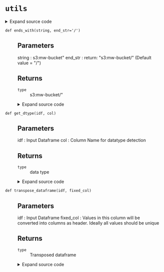 # <code>utils</code>
<details class="source">
<summary>
<span>Expand source code</span>
</summary>
<pre>
```python
from itertools import chain

from pyspark.sql import functions as F


def flatten_dataframe(idf, fixed_cols):
    """

    Parameters
    ----------
    idf :
        Input Dataframe
    fixed_cols :
        All columns except in this list will be melted/unpivoted

    Returns
    -------
    type
        Flatten/Melted dataframe

    """
    valid_cols = [e for e in idf.columns if e not in fixed_cols]
    key_and_val = F.create_map(
        list(chain.from_iterable([[F.lit(c), F.col(c)] for c in valid_cols]))
    )
    odf = idf.select(*fixed_cols, F.explode(key_and_val))
    return odf


def transpose_dataframe(idf, fixed_col):
    """

    Parameters
    ----------
    idf :
        Input Dataframe
    fixed_col :
        Values in this column will be converted into columns as header.
        Ideally all values should be unique

    Returns
    -------
    type
        Transposed dataframe

    """
    idf_flatten = flatten_dataframe(idf, fixed_cols=[fixed_col])
    odf = idf_flatten.groupBy("key").pivot(fixed_col).agg(F.first("value"))
    return odf


def attributeType_segregation(idf):
    """

    Parameters
    ----------
    idf :
        Input Dataframe

    Returns
    -------
    type
        list1, list2, list3)
        3 lists - each corresponding to numerical, categorical, and others columns

    """
    cat_cols = []
    num_cols = []
    other_cols = []

    for i in idf.dtypes:
        if i[1] == "string":
            cat_cols.append(i[0])
        elif (i[1] in ("double", "int", "bigint", "float", "long")) | (
            i[1].startswith("decimal")
        ):
            num_cols.append(i[0])
        else:
            other_cols.append(i[0])
    return num_cols, cat_cols, other_cols


def get_dtype(idf, col):
    """

    Parameters
    ----------
    idf :
        Input Dataframe
    col :
        Column Name for datatype detection

    Returns
    -------
    type
        data type

    """
    return [dtype for name, dtype in idf.dtypes if name == col][0]


def ends_with(string, end_str="/"):
    """

    Parameters
    ----------
    string :
        s3:mw-bucket"
    end_str :
        return: "s3:mw-bucket/" (Default value = "/")

    Returns
    -------
    type
        s3:mw-bucket/"

    """
    string = str(string)
    if string.endswith(end_str):
        return string
    return string + end_str


def pairwise_reduce(op, x):
    """

    Parameters
    ----------
    op :

    x :


    Returns
    -------

    """
    while len(x) > 1:
        v = [op(i, j) for i, j in zip(x[::2], x[1::2])]
        if len(x) > 1 and len(x) % 2 == 1:
            v[-1] = op(v[-1], x[-1])
        x = v
    return x[0]
```
</pre>
</details>
## Functions
<dl>
<dt id="anovos.shared.utils.attributeType_segregation"><code class="name flex">
<span>def <span class="ident">attributeType_segregation</span></span>(<span>idf)</span>
</code></dt>
<dd>
<div class="desc"><h2 id="parameters">Parameters</h2>
<p>idf :
Input Dataframe</p>
<h2 id="returns">Returns</h2>
<dl>
<dt><code>type</code></dt>
<dd>list1, list2, list3)
3 lists - each corresponding to numerical, categorical, and others columns</dd>
</dl></div>
<details class="source">
<summary>
<span>Expand source code</span>
</summary>
<pre>
```python
def attributeType_segregation(idf):
    """

    Parameters
    ----------
    idf :
        Input Dataframe

    Returns
    -------
    type
        list1, list2, list3)
        3 lists - each corresponding to numerical, categorical, and others columns

    """
    cat_cols = []
    num_cols = []
    other_cols = []

    for i in idf.dtypes:
        if i[1] == "string":
            cat_cols.append(i[0])
        elif (i[1] in ("double", "int", "bigint", "float", "long")) | (
            i[1].startswith("decimal")
        ):
            num_cols.append(i[0])
        else:
            other_cols.append(i[0])
    return num_cols, cat_cols, other_cols
```
</pre>
</details>
</dd>
<dt id="anovos.shared.utils.ends_with"><code class="name flex">
<span>def <span class="ident">ends_with</span></span>(<span>string, end_str='/')</span>
</code></dt>
<dd>
<div class="desc"><h2 id="parameters">Parameters</h2>
<p>string :
s3:mw-bucket"
end_str :
return: "s3:mw-bucket/" (Default value = "/")</p>
<h2 id="returns">Returns</h2>
<dl>
<dt><code>type</code></dt>
<dd>s3:mw-bucket/"</dd>
</dl></div>
<details class="source">
<summary>
<span>Expand source code</span>
</summary>
<pre>
```python
def ends_with(string, end_str="/"):
    """

    Parameters
    ----------
    string :
        s3:mw-bucket"
    end_str :
        return: "s3:mw-bucket/" (Default value = "/")

    Returns
    -------
    type
        s3:mw-bucket/"

    """
    string = str(string)
    if string.endswith(end_str):
        return string
    return string + end_str
```
</pre>
</details>
</dd>
<dt id="anovos.shared.utils.flatten_dataframe"><code class="name flex">
<span>def <span class="ident">flatten_dataframe</span></span>(<span>idf, fixed_cols)</span>
</code></dt>
<dd>
<div class="desc"><h2 id="parameters">Parameters</h2>
<p>idf :
Input Dataframe
fixed_cols :
All columns except in this list will be melted/unpivoted</p>
<h2 id="returns">Returns</h2>
<dl>
<dt><code>type</code></dt>
<dd>Flatten/Melted dataframe</dd>
</dl></div>
<details class="source">
<summary>
<span>Expand source code</span>
</summary>
<pre>
```python
def flatten_dataframe(idf, fixed_cols):
    """

    Parameters
    ----------
    idf :
        Input Dataframe
    fixed_cols :
        All columns except in this list will be melted/unpivoted

    Returns
    -------
    type
        Flatten/Melted dataframe

    """
    valid_cols = [e for e in idf.columns if e not in fixed_cols]
    key_and_val = F.create_map(
        list(chain.from_iterable([[F.lit(c), F.col(c)] for c in valid_cols]))
    )
    odf = idf.select(*fixed_cols, F.explode(key_and_val))
    return odf
```
</pre>
</details>
</dd>
<dt id="anovos.shared.utils.get_dtype"><code class="name flex">
<span>def <span class="ident">get_dtype</span></span>(<span>idf, col)</span>
</code></dt>
<dd>
<div class="desc"><h2 id="parameters">Parameters</h2>
<p>idf :
Input Dataframe
col :
Column Name for datatype detection</p>
<h2 id="returns">Returns</h2>
<dl>
<dt><code>type</code></dt>
<dd>data type</dd>
</dl></div>
<details class="source">
<summary>
<span>Expand source code</span>
</summary>
<pre>
```python
def get_dtype(idf, col):
    """

    Parameters
    ----------
    idf :
        Input Dataframe
    col :
        Column Name for datatype detection

    Returns
    -------
    type
        data type

    """
    return [dtype for name, dtype in idf.dtypes if name == col][0]
```
</pre>
</details>
</dd>
<dt id="anovos.shared.utils.pairwise_reduce"><code class="name flex">
<span>def <span class="ident">pairwise_reduce</span></span>(<span>op, x)</span>
</code></dt>
<dd>
<div class="desc"><h2 id="parameters">Parameters</h2>
<p>op :</p>
<p>x :</p>
<h2 id="returns">Returns</h2></div>
<details class="source">
<summary>
<span>Expand source code</span>
</summary>
<pre>
```python
def pairwise_reduce(op, x):
    """

    Parameters
    ----------
    op :

    x :


    Returns
    -------

    """
    while len(x) > 1:
        v = [op(i, j) for i, j in zip(x[::2], x[1::2])]
        if len(x) > 1 and len(x) % 2 == 1:
            v[-1] = op(v[-1], x[-1])
        x = v
    return x[0]
```
</pre>
</details>
</dd>
<dt id="anovos.shared.utils.transpose_dataframe"><code class="name flex">
<span>def <span class="ident">transpose_dataframe</span></span>(<span>idf, fixed_col)</span>
</code></dt>
<dd>
<div class="desc"><h2 id="parameters">Parameters</h2>
<p>idf :
Input Dataframe
fixed_col :
Values in this column will be converted into columns as header.
Ideally all values should be unique</p>
<h2 id="returns">Returns</h2>
<dl>
<dt><code>type</code></dt>
<dd>Transposed dataframe</dd>
</dl></div>
<details class="source">
<summary>
<span>Expand source code</span>
</summary>
<pre>
```python
def transpose_dataframe(idf, fixed_col):
    """

    Parameters
    ----------
    idf :
        Input Dataframe
    fixed_col :
        Values in this column will be converted into columns as header.
        Ideally all values should be unique

    Returns
    -------
    type
        Transposed dataframe

    """
    idf_flatten = flatten_dataframe(idf, fixed_cols=[fixed_col])
    odf = idf_flatten.groupBy("key").pivot(fixed_col).agg(F.first("value"))
    return odf
```
</pre>
</details>
</dd>
</dl>